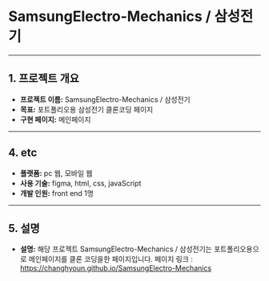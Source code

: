 # SamsungElectro-Mechanics / 삼성전기

---

## 1. 프로젝트 개요
- **프로젝트 이름:** SamsungElectro-Mechanics / 삼성전기
- **목표:** 포트폴리오용 삼성전기 클론코딩 페이지
- **구현 페이지:** 메인페이지

---

## 4. etc
- **플랫폼:** pc 웹, 모바일 웹
- **사용 기술:** figma, html, css, javaScript
- **개발 인원:** front end 1명

---

## 5. 설명
- **설명:** 해당 프로젝트 SamsungElectro-Mechanics / 삼성전기는 포트폴리오용으로 메인페이지를 클론 코딩을한 페이지입니다. 페이지 링크 : https://changhyoun.github.io/SamsungElectro-Mechanics 
